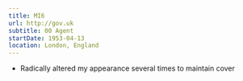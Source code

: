 ```yaml
---
title: MI6
url: http://gov.uk
subtitle: 00 Agent
startDate: 1953-04-13
location: London, England
---
```


* Radically altered my appearance several times to maintain cover
